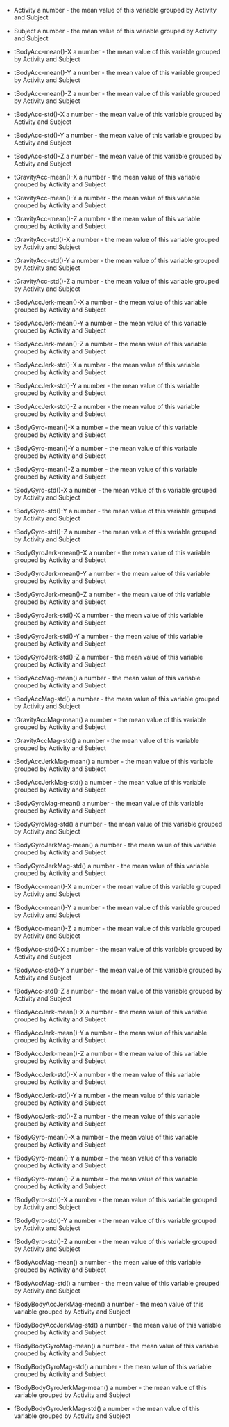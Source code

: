 *  Activity 
   a number - the mean value of this variable grouped by Activity and Subject 

*  Subject 
   a number - the mean value of this variable grouped by Activity and Subject 

*  tBodyAcc-mean()-X 
   a number - the mean value of this variable grouped by Activity and Subject 

*  tBodyAcc-mean()-Y 
   a number - the mean value of this variable grouped by Activity and Subject 

*  tBodyAcc-mean()-Z 
   a number - the mean value of this variable grouped by Activity and Subject 

*  tBodyAcc-std()-X 
   a number - the mean value of this variable grouped by Activity and Subject 

*  tBodyAcc-std()-Y 
   a number - the mean value of this variable grouped by Activity and Subject 

*  tBodyAcc-std()-Z 
   a number - the mean value of this variable grouped by Activity and Subject 

*  tGravityAcc-mean()-X 
   a number - the mean value of this variable grouped by Activity and Subject 

*  tGravityAcc-mean()-Y 
   a number - the mean value of this variable grouped by Activity and Subject 

*  tGravityAcc-mean()-Z 
   a number - the mean value of this variable grouped by Activity and Subject 

*  tGravityAcc-std()-X 
   a number - the mean value of this variable grouped by Activity and Subject 

*  tGravityAcc-std()-Y 
   a number - the mean value of this variable grouped by Activity and Subject 

*  tGravityAcc-std()-Z 
   a number - the mean value of this variable grouped by Activity and Subject 

*  tBodyAccJerk-mean()-X 
   a number - the mean value of this variable grouped by Activity and Subject 

*  tBodyAccJerk-mean()-Y 
   a number - the mean value of this variable grouped by Activity and Subject 

*  tBodyAccJerk-mean()-Z 
   a number - the mean value of this variable grouped by Activity and Subject 

*  tBodyAccJerk-std()-X 
   a number - the mean value of this variable grouped by Activity and Subject 

*  tBodyAccJerk-std()-Y 
   a number - the mean value of this variable grouped by Activity and Subject 

*  tBodyAccJerk-std()-Z 
   a number - the mean value of this variable grouped by Activity and Subject 

*  tBodyGyro-mean()-X 
   a number - the mean value of this variable grouped by Activity and Subject 

*  tBodyGyro-mean()-Y 
   a number - the mean value of this variable grouped by Activity and Subject 

*  tBodyGyro-mean()-Z 
   a number - the mean value of this variable grouped by Activity and Subject 

*  tBodyGyro-std()-X 
   a number - the mean value of this variable grouped by Activity and Subject 

*  tBodyGyro-std()-Y 
   a number - the mean value of this variable grouped by Activity and Subject 

*  tBodyGyro-std()-Z 
   a number - the mean value of this variable grouped by Activity and Subject 

*  tBodyGyroJerk-mean()-X 
   a number - the mean value of this variable grouped by Activity and Subject 

*  tBodyGyroJerk-mean()-Y 
   a number - the mean value of this variable grouped by Activity and Subject 

*  tBodyGyroJerk-mean()-Z 
   a number - the mean value of this variable grouped by Activity and Subject 

*  tBodyGyroJerk-std()-X 
   a number - the mean value of this variable grouped by Activity and Subject 

*  tBodyGyroJerk-std()-Y 
   a number - the mean value of this variable grouped by Activity and Subject 

*  tBodyGyroJerk-std()-Z 
   a number - the mean value of this variable grouped by Activity and Subject 

*  tBodyAccMag-mean() 
   a number - the mean value of this variable grouped by Activity and Subject 

*  tBodyAccMag-std() 
   a number - the mean value of this variable grouped by Activity and Subject 

*  tGravityAccMag-mean() 
   a number - the mean value of this variable grouped by Activity and Subject 

*  tGravityAccMag-std() 
   a number - the mean value of this variable grouped by Activity and Subject 

*  tBodyAccJerkMag-mean() 
   a number - the mean value of this variable grouped by Activity and Subject 

*  tBodyAccJerkMag-std() 
   a number - the mean value of this variable grouped by Activity and Subject 

*  tBodyGyroMag-mean() 
   a number - the mean value of this variable grouped by Activity and Subject 

*  tBodyGyroMag-std() 
   a number - the mean value of this variable grouped by Activity and Subject 

*  tBodyGyroJerkMag-mean() 
   a number - the mean value of this variable grouped by Activity and Subject 

*  tBodyGyroJerkMag-std() 
   a number - the mean value of this variable grouped by Activity and Subject 

*  fBodyAcc-mean()-X 
   a number - the mean value of this variable grouped by Activity and Subject 

*  fBodyAcc-mean()-Y 
   a number - the mean value of this variable grouped by Activity and Subject 

*  fBodyAcc-mean()-Z 
   a number - the mean value of this variable grouped by Activity and Subject 

*  fBodyAcc-std()-X 
   a number - the mean value of this variable grouped by Activity and Subject 

*  fBodyAcc-std()-Y 
   a number - the mean value of this variable grouped by Activity and Subject 

*  fBodyAcc-std()-Z 
   a number - the mean value of this variable grouped by Activity and Subject 

*  fBodyAccJerk-mean()-X 
   a number - the mean value of this variable grouped by Activity and Subject 

*  fBodyAccJerk-mean()-Y 
   a number - the mean value of this variable grouped by Activity and Subject 

*  fBodyAccJerk-mean()-Z 
   a number - the mean value of this variable grouped by Activity and Subject 

*  fBodyAccJerk-std()-X 
   a number - the mean value of this variable grouped by Activity and Subject 

*  fBodyAccJerk-std()-Y 
   a number - the mean value of this variable grouped by Activity and Subject 

*  fBodyAccJerk-std()-Z 
   a number - the mean value of this variable grouped by Activity and Subject 

*  fBodyGyro-mean()-X 
   a number - the mean value of this variable grouped by Activity and Subject 

*  fBodyGyro-mean()-Y 
   a number - the mean value of this variable grouped by Activity and Subject 

*  fBodyGyro-mean()-Z 
   a number - the mean value of this variable grouped by Activity and Subject 

*  fBodyGyro-std()-X 
   a number - the mean value of this variable grouped by Activity and Subject 

*  fBodyGyro-std()-Y 
   a number - the mean value of this variable grouped by Activity and Subject 

*  fBodyGyro-std()-Z 
   a number - the mean value of this variable grouped by Activity and Subject 

*  fBodyAccMag-mean() 
   a number - the mean value of this variable grouped by Activity and Subject 

*  fBodyAccMag-std() 
   a number - the mean value of this variable grouped by Activity and Subject 

*  fBodyBodyAccJerkMag-mean() 
   a number - the mean value of this variable grouped by Activity and Subject 

*  fBodyBodyAccJerkMag-std() 
   a number - the mean value of this variable grouped by Activity and Subject 

*  fBodyBodyGyroMag-mean() 
   a number - the mean value of this variable grouped by Activity and Subject 

*  fBodyBodyGyroMag-std() 
   a number - the mean value of this variable grouped by Activity and Subject 

*  fBodyBodyGyroJerkMag-mean() 
   a number - the mean value of this variable grouped by Activity and Subject 

*  fBodyBodyGyroJerkMag-std() 
   a number - the mean value of this variable grouped by Activity and Subject 


